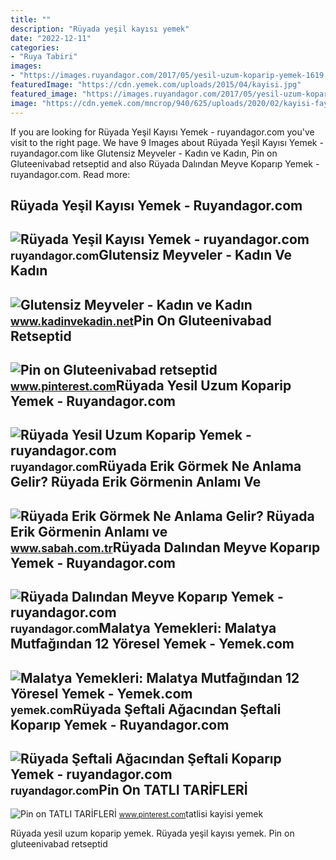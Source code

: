 ```yaml
---
title: ""
description: "Rüyada yeşil kayısı yemek"
date: "2022-12-11"
categories:
- "Ruya Tabiri"
images:
- "https://images.ruyandagor.com/2017/05/yesil-uzum-koparip-yemek-1619.jpg"
featuredImage: "https://cdn.yemek.com/uploads/2015/04/kayisi.jpg"
featured_image: "https://images.ruyandagor.com/2017/05/yesil-uzum-koparip-yemek-1619.jpg"
image: "https://cdn.yemek.com/mncrop/940/625/uploads/2020/02/kayisi-faydalari-site.jpg"
---
```


If you are looking for Rüyada Yeşil Kayısı Yemek - ruyandagor.com you've visit to the right page. We have 9 Images about Rüyada Yeşil Kayısı Yemek - ruyandagor.com like Glutensiz Meyveler - Kadın ve Kadın, Pin on Gluteenivabad retseptid and also Rüyada Dalından Meyve Koparıp Yemek - ruyandagor.com. Read more:

Rüyada Yeşil Kayısı Yemek - Ruyandagor.com
------------------------------------------

 ![Rüyada Yeşil Kayısı Yemek - ruyandagor.com](https://images.ruyandagor.com/2018/10/yesil-kayisi-yemek-0958.jpg) <small>ruyandagor.com</small>Glutensiz Meyveler - Kadın Ve Kadın
-----------------------------------

 ![Glutensiz Meyveler - Kadın ve Kadın](https://cdn.yemek.com/mncrop/940/625/uploads/2020/02/kayisi-faydalari-site.jpg) <small>www.kadinvekadin.net</small>Pin On Gluteenivabad Retseptid
------------------------------

 ![Pin on Gluteenivabad retseptid](https://i.pinimg.com/originals/d9/56/d5/d956d5905c16fa4521f39ec6adeeb3be.jpg) <small>www.pinterest.com</small>Rüyada Yesil Uzum Koparip Yemek - Ruyandagor.com
------------------------------------------------

 ![Rüyada Yesil Uzum Koparip Yemek - ruyandagor.com](https://images.ruyandagor.com/2017/05/yesil-uzum-koparip-yemek-1619.jpg) <small>ruyandagor.com</small>Rüyada Erik Görmek Ne Anlama Gelir? Rüyada Erik Görmenin Anlamı Ve
------------------------------------------------------------------

 ![Rüyada Erik Görmek Ne Anlama Gelir? Rüyada Erik Görmenin Anlamı ve](https://iasbh.tmgrup.com.tr/04c848/752/395/0/102/723/482?u=https://isbh.tmgrup.com.tr/sbh/2022/04/25/ruyada-erik-gormek-ne-anlama-gelir-ruyada-siyah-kirmizi-ve-yesil-erik-agaci-gormek-koparip-yemek-anlami-1650898103234.jpg) <small>www.sabah.com.tr</small>Rüyada Dalından Meyve Koparıp Yemek - Ruyandagor.com
----------------------------------------------------

 ![Rüyada Dalından Meyve Koparıp Yemek - ruyandagor.com](https://images.ruyandagor.com/2017/05/dalindan-meyve-koparip-yemek-1114.jpg) <small>ruyandagor.com</small>Malatya Yemekleri: Malatya Mutfağından 12 Yöresel Yemek - Yemek.com
-------------------------------------------------------------------

 ![Malatya Yemekleri: Malatya Mutfağından 12 Yöresel Yemek - Yemek.com](https://cdn.yemek.com/uploads/2015/04/kayisi.jpg) <small>yemek.com</small>Rüyada Şeftali Ağacından Şeftali Koparıp Yemek - Ruyandagor.com
---------------------------------------------------------------

 ![Rüyada Şeftali Ağacından Şeftali Koparıp Yemek - ruyandagor.com](https://images.ruyandagor.com/2017/05/seftali-agacindan-seftali-koparip-yemek-1939.jpg) <small>ruyandagor.com</small>Pin On TATLI TARİFLERİ
----------------------

 ![Pin on TATLI TARİFLERİ](https://i.pinimg.com/originals/e9/62/58/e96258290f33d13795e54168bd15d38f.jpg) <small>www.pinterest.com</small>tatlisi kayisi yemek

Rüyada yesil uzum koparip yemek. Rüyada yeşil kayısı yemek. Pin on gluteenivabad retseptid
